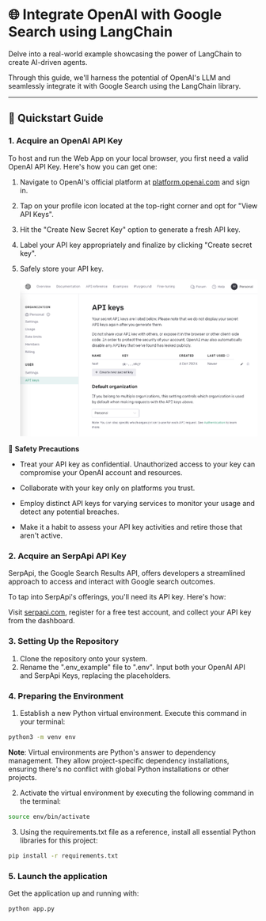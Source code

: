 # 🌐 Integrate OpenAI with Google Search using LangChain

Delve into a real-world example showcasing the power of LangChain to create AI-driven agents. 

Through this guide, we'll harness the potential of OpenAI's LLM and seamlessly integrate it with Google Search using the LangChain library.

---

## 🚀 Quickstart Guide

### 1. Acquire an OpenAI API Key

To host and run the Web App on your local browser, you first need a valid OpenAI API Key. Here's how you can get one:

1. Navigate to OpenAI's official platform at [platform.openai.com](https://platform.openai.com) and sign in.
2. Tap on your profile icon located at the top-right corner and opt for "View API Keys".
3. Hit the "Create New Secret Key" option to generate a fresh API key.
4. Label your API key appropriately and finalize by clicking "Create secret key".
5. Safely store your API key.

    ![OpenAI API Instructions](README_images/openai_api_keys.png)

🔐 **Safety Precautions**

- Treat your API key as confidential. Unauthorized access to your key can compromise your OpenAI account and resources.
  
- Collaborate with your key only on platforms you trust.

- Employ distinct API keys for varying services to monitor your usage and detect any potential breaches.

- Make it a habit to assess your API key activities and retire those that aren't active.

### 2. Acquire an SerpApi API Key

SerpApi, the Google Search Results API, offers developers a streamlined approach to access and interact with Google search outcomes.

To tap into SerpApi's offerings, you'll need its API key. Here's how:

Visit [serpapi.com](https://www.serpapi.com/), register for a free test account, and collect your API key from the dashboard.

### 3. Setting Up the Repository

1. Clone the repository onto your system.
2. Rename the ".env_example" file to ".env". Input both your OpenAI API and SerpApi Keys, replacing the placeholders.

### 4. Preparing the Environment

1. Establish a new Python virtual environment. Execute this command in your terminal:

```bash
python3 -m venv env
```

**Note**: Virtual environments are Python's answer to dependency management. They allow project-specific dependency installations, ensuring there's no conflict with global Python installations or other projects.

2. Activate the virtual environment by executing the following command in the terminal:

```bash
source env/bin/activate
```

3. Using the requirements.txt file as a reference, install all essential Python libraries for this project:

```bash
pip install -r requirements.txt
```

### 5. Launch the application

Get the application up and running with:

```bash
python app.py
```
